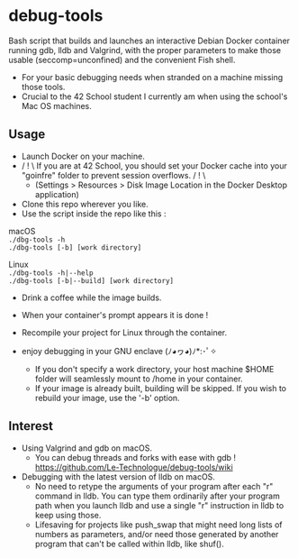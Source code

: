 # debug-tools
Bash script that builds and launches an interactive Debian Docker container running gdb, lldb and Valgrind, with the proper parameters to make those usable (seccomp=unconfined) and the convenient Fish shell.

- For your basic debugging needs when stranded on a machine missing those tools.
- Crucial to the 42 School student I currently am when using the school's Mac OS machines.

## Usage

- Launch Docker on your machine.
- / ! \ If you are at 42 School, you should set your Docker cache into your "goinfre" folder to prevent session overflows. / ! \
   - (Settings > Resources > Disk Image Location in the Docker Desktop application)
- Clone this repo wherever you like.
- Use the script inside the repo like this :

macOS\
`./dbg-tools -h`\
`./dbg-tools [-b] [work directory]`

Linux\
`./dbg-tools -h|--help`\
`./dbg-tools [-b|--build] [work directory]`

- Drink a coffee while the image builds.
- When your container's prompt appears it is done !
- Recompile your project for Linux through the container.
- enjoy debugging in your GNU enclave (ﾉ◕ヮ◕)ﾉ*:･ﾟ✧

  - If you don't specify a work directory, your host machine $HOME folder will seamlessly mount to /home in your container.
  - If your image is already built, building will be skipped. If you wish to rebuild your image, use the '-b' option.

## Interest

- Using Valgrind and gdb on macOS.
  - You can debug threads and forks with ease with gdb ! https://github.com/Le-Technologue/debug-tools/wiki
- Debugging with the latest version of lldb on macOS.
  - No need to retype the arguments of your program after each "r" command in lldb. You can type them ordinarily after your program path when you launch lldb and use a single "r" instruction in lldb to keep using those.
  - Lifesaving for projects like push_swap that might need long lists of numbers as parameters, and/or need those generated by another program that can't be called within lldb, like shuf().
